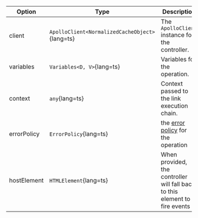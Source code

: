 | Option      | Type                                           | Description                                                                                                       |
| ----------- | ---------------------------------------------- | ----------------------------------------------------------------------------------------------------------------- |
| client      | `ApolloClient<NormalizedCacheObject>`{lang=ts} | The `ApolloClient` instance for the controller.                                                                   |
| variables   | `Variables<D, V>`{lang=ts}                     | Variables for the operation.                                                                                      |
| context     | `any`{lang=ts}                                 | Context passed to the link execution chain.                                                                       |
| errorPolicy | `ErrorPolicy`{lang=ts}                         | the [error policy](https://www.apollographql.com/docs/react/api/core/ApolloClient/#ErrorPolicy) for the operation |
| hostElement | `HTMLElement`{lang=ts}                         | When provided, the controller will fall back to this element to fire events                                       |
